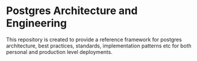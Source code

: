 # Postgres Architecture and Engineering


This repository is created to provide a reference framework for postgres architecture, best practices, standards, implementation patterns etc for both personal and production level deployments.

